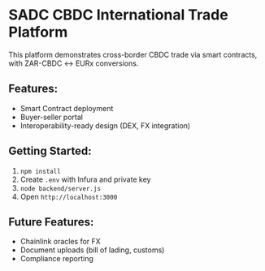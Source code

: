 # SADC CBDC International Trade Platform

This platform demonstrates cross-border CBDC trade via smart contracts, with ZAR-CBDC ↔ EURx conversions.

## Features:
- Smart Contract deployment
- Buyer-seller portal
- Interoperability-ready design (DEX, FX integration)

## Getting Started:
1. `npm install`
2. Create `.env` with Infura and private key
3. `node backend/server.js`
4. Open `http://localhost:3000`

## Future Features:
- Chainlink oracles for FX
- Document uploads (bill of lading, customs)
- Compliance reporting
